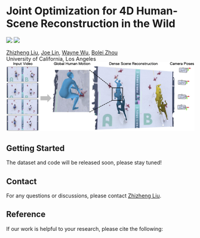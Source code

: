 # Joint Optimization for 4D Human-Scene Reconstruction in the Wild

<a href="#"><img src="https://img.shields.io/badge/arXiv-Paper-red"></a> 
<a href="https://genforce.github.io/JOSH/"><img src="https://img.shields.io/badge/Project-Page-yellow"></a>

[Zhizheng Liu](https://scholar.google.com/citations?user=Asc7j9oAAAAJ&hl=en), [Joe Lin](https://github.com/joe-lin-tech), [Wayne Wu](https://wywu.github.io/), [Bolei Zhou](https://boleizhou.github.io/)
 <br>
     University of California, Los Angeles
 <br>
 ![Teaser](/docs/assets/teaser.jpg)

 ## Getting Started

 The dataset and code will be released soon, please stay tuned!


 ## Contact

For any questions or discussions, please contact [Zhizheng Liu](zhizheng@cs.ucla.edu).

## Reference

If our work is helpful to your research, please cite the following:

```bibtex
```
